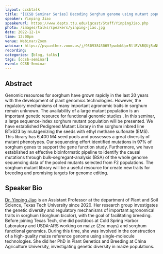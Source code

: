 ```yaml
---
layout: ccsbtalk
title: "[CCSB Seminar Series] Decoding Sorghum genome using mutant population"
speaker: Yinping Jiao
speakerurl: https://www.depts.ttu.edu/igcast/Staff/YinpingJiao.php
photo: /images/talks/speakers/yinping-jiao.jpg
date: 2022-12-14
time: 12:00pm
venue: Webinar/Zoom
webinar: https://pvpanther.zoom.us/j/95093843065?pwd=bUprRllBVkRQUjBuNStuVFVNRDBTZz09
recording:
categories: [blog, talks]
tags: [ccsb-seminar]
event: CCSB-Seminar
---
```



## Abstract

Genomic resources for sorghum have grown rapidly in the last 20 years with the development of plant genomics technologies. However, the regulatory mechanisms of many important agronomic traits in sorghum remain unknown. The availability of a large mutant population is an important genetic resource for functional genomic studies . In this seminar, a large sequence-index sorghum mutant population will be presented. We have established Pedigreed Mutant Library in the sorghum inbred line BTx623 by mutagenizing the seeds with ethyl methane sulfonate (EMS). This library has 6,400 M4 seed pools and possesses a great diversity of mutant phenotypes. Our sequencing effort identified mutations in 97% of sorghum genes to support the gene function study. Furthermore, we have established an effective bioinformatic pipeline to identify the causal mutations through bulk-segregant-analysis (BSA) of the whole genome sequencing data of the pooled mutants selected from F2 populations. The sorghum mutant library will be a useful resource for create new traits for breeding and promising targets for genome editing.




## Speaker Bio
[Dr. Yinping Jiao](https://www.depts.ttu.edu/igcast/Staff/YinpingJiao.php) is an Assistant Professor at the department of Plant and Soil Science, Texas Tech University since 2020. Her research group investigates the genetic diversity and regulatory mechanisms of important agronomical traits in sorghum (Sorghum bicolor), with the goal of facilitating breeding. Before joining Texas Tech, she did postdocs at Cold Spring Harbor Laboratory and USDA-ARS working on maize (Zea mays) and sorghum functional genomics. During this time, she was involved in the construction of a high-quality maize reference genome using single-molecule technologies. She did her PhD in Plant Genetics and Breeding at China Agriculture University, investigating genetic diversity in maize populations. 





